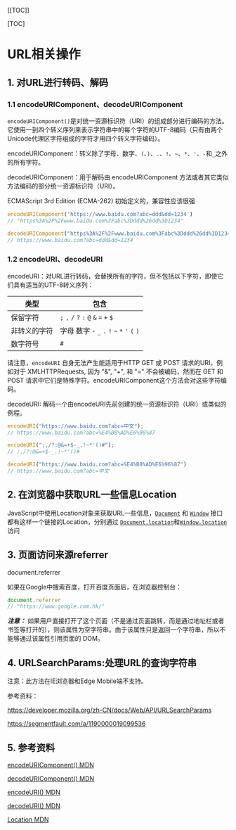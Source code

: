 [[TOC]]

[TOC]

# URL相关操作

## 1. 对URL进行转码、解码

### 1.1 encodeURIComponent、decodeURIComponent

`encodeURIComponent()`是对统一资源标识符（URI）的组成部分进行编码的方法。它使用一到四个转义序列来表示字符串中的每个字符的UTF-8编码（只有由两个Unicode代理区字符组成的字符才用四个转义字符编码）。

encodeURIComponent：转义除了字母、数字、`(`、`)`、`.`、`!`、`~`、`*`、`'`、`-`和`_`之外的所有字符。

decodeURIComponent：用于解码由 encodeURIComponent 方法或者其它类似方法编码的部分统一资源标识符（URI）。

ECMAScript 3rd Edition (ECMA-262) 初始定义的，兼容性应该很强

```javascript
encodeURIComponent('https://www.baidu.com?abc=ddd&dd=1234')
// "https%3A%2F%2Fwww.baidu.com%3Fabc%3Dddd%26dd%3D1234"

decodeURIComponent("https%3A%2F%2Fwww.baidu.com%3Fabc%3Dddd%26dd%3D1234")
// https://www.baidu.com?abc=ddd&dd=1234
```

### 1.2 encodeURI、decodeURI

encodeURI：对URL进行转码，会替换所有的字符，但不包括以下字符，即使它们具有适当的UTF-8转义序列：

| 类型         | 包含                                          |
| ------------ | --------------------------------------------- |
| 保留字符     | `;` `,` `/` `?` `:` `@` `&` `=` `+` `$`       |
| 非转义的字符 | 字母 数字 `-` `_` `.` `!` `~` `*` `'` `(` `)` |
| 数字符号     | `#`                                           |

请注意，`encodeURI` 自身无法产生能适用于HTTP GET 或 POST 请求的URI，例如对于 XMLHTTPRequests, 因为 "&", "+", 和 "=" 不会被编码，然而在 GET 和 POST 请求中它们是特殊字符。encodeURIComponent这个方法会对这些字符编码。

decodeURI: 解码一个由encodeURI先前创建的统一资源标识符（URI）或类似的例程。

```JavaScript
encodeURI("https://www.baidu.com?abc=中文");
// https://www.baidu.com?abc=%E4%B8%AD%E6%96%87

encodeURI(";,/?:@&=+$-_.!~*'()#");
// ;,/?:@&=+$-_.!~*'()#

decodeURI("https://www.baidu.com?abc=%E4%B8%AD%E6%96%87")
// https://www.baidu.com?abc=中文
```

## 2. 在浏览器中获取URL一些信息Location

JavaScript中使用Location对象来获取URL一些信息，[`Document`](https://developer.mozilla.org/zh-CN/docs/Web/API/Document) 和 [`Window`](https://developer.mozilla.org/zh-CN/docs/Web/API/Window) 接口都有这样一个链接的Location，分别通过 [`Document.location`](https://developer.mozilla.org/zh-CN/docs/Web/API/Document/location)和[`Window.location`](https://developer.mozilla.org/zh-CN/docs/Web/API/Window/location) 访问

## 3. 页面访问来源referrer

document.referrer

如果在Google中搜索百度，打开百度页面后，在浏览器控制台：

```javascript
document.referrer
// "https://www.google.com.hk/"
```

***注意：*** 如果用户直接打开了这个页面（不是通过页面跳转，而是通过地址栏或者书签等打开的），则该属性为空字符串。由于该属性只是返回一个字符串，所以不能够通过该属性引用页面的 DOM。



## 4. URLSearchParams:处理URL的查询字符串

注意：此方法在IE浏览器和Edge Mobile端不支持。

参考资料：

https://developer.mozilla.org/zh-CN/docs/Web/API/URLSearchParams

https://segmentfault.com/a/1190000019099536



## 5. 参考资料

[encodeURIComponent() MDN](https://developer.mozilla.org/zh-CN/docs/Web/JavaScript/Reference/Global_Objects/encodeURIComponent)

[decodeURIComponent() MDN](https://developer.mozilla.org/zh-CN/docs/Web/JavaScript/Reference/Global_Objects/decodeURIComponent)

[encodeURI() MDN](https://developer.mozilla.org/zh-CN/docs/Web/JavaScript/Reference/Global_Objects/encodeURI)

[decodeURI() MDN](https://developer.mozilla.org/zh-CN/docs/Web/JavaScript/Reference/Global_Objects/decodeURI)

[Location MDN](https://developer.mozilla.org/zh-CN/docs/Web/API/Location)

